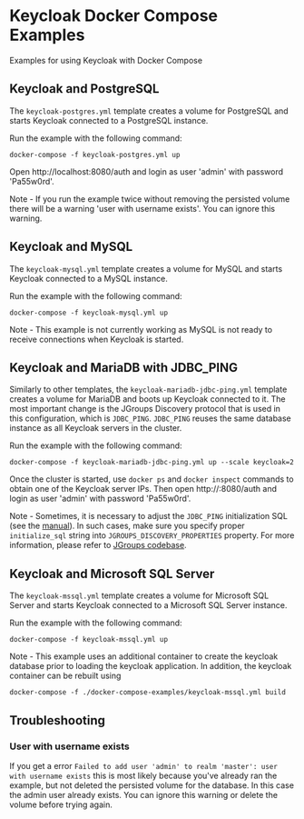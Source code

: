 # Keycloak Docker Compose Examples

Examples for using Keycloak with Docker Compose



## Keycloak and PostgreSQL

The `keycloak-postgres.yml` template creates a volume for PostgreSQL and starts Keycloak connected to a PostgreSQL instance.

Run the example with the following command:

    docker-compose -f keycloak-postgres.yml up

Open http://localhost:8080/auth and login as user 'admin' with password 'Pa55w0rd'.

Note - If you run the example twice without removing the persisted volume there will be a warning 'user with username exists'. You can ignore this warning.



## Keycloak and MySQL

The `keycloak-mysql.yml` template creates a volume for MySQL and starts Keycloak connected to a MySQL instance.

Run the example with the following command:

    docker-compose -f keycloak-mysql.yml up

Note - This example is not currently working as MySQL is not ready to receive connections when Keycloak is started.


## Keycloak and MariaDB with JDBC_PING

Similarly to other templates, the `keycloak-mariadb-jdbc-ping.yml` template creates a volume for MariaDB and boots up Keycloak connected to it. The most important change is the JGroups Discovery protocol that is used in this configuration, which is `JDBC_PING`. `JDBC_PING` reuses the same database instance as all Keycloak servers in the cluster.

Run the example with the following command:

    docker-compose -f keycloak-mariadb-jdbc-ping.yml up --scale keycloak=2

Once the cluster is started, use `docker ps` and `docker inspect` commands to obtain one of the Keycloak server IPs. Then open http://<ip>:8080/auth and login as user 'admin' with password 'Pa55w0rd'.

Note - Sometimes, it is necessary to adjust the `JDBC_PING` initialization SQL (see the [manual](http://jgroups.org/manual/#_jdbc_ping)). In such cases, make sure you specify proper `initialize_sql` string into `JGROUPS_DISCOVERY_PROPERTIES` property. For more information, please refer to [JGroups codebase](https://github.com/belaban/JGroups/blob/master/src/org/jgroups/protocols/JDBC_PING.java).

## Keycloak and Microsoft SQL Server

The `keycloak-mssql.yml` template creates a volume for Microsoft SQL Server and starts Keycloak connected to a Microsoft SQL Server instance. 

Run the example with the following command:

    docker-compose -f keycloak-mssql.yml up
    
Note - This example uses an additional container to create the keycloak database prior to loading the keycloak application.  In addition, the keycloak container can be rebuilt using
    
    docker-compose -f ./docker-compose-examples/keycloak-mssql.yml build



## Troubleshooting

### User with username exists

If you get a error `Failed to add user 'admin' to realm 'master': user with username exists` this is most likely because
you've already ran the example, but not deleted the persisted volume for the database. In this case the admin user already
exists. You can ignore this warning or delete the volume before trying again.
